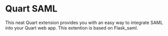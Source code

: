 # Quart SAML

This neat Quart extension provides you with an easy way to integrate SAML into
your Quart web app.
This extention is based on Flask_saml.
